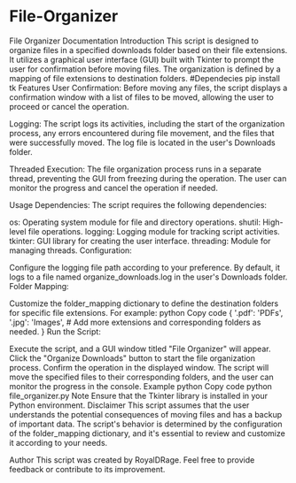 # File-Organizer
File Organizer Documentation
Introduction
This script is designed to organize files in a specified downloads folder based on their file extensions. It utilizes a graphical user interface (GUI) built with Tkinter to prompt the user for confirmation before moving files. The organization is defined by a mapping of file extensions to destination folders.
#Dependecies
pip install tk
Features
User Confirmation: Before moving any files, the script displays a confirmation window with a list of files to be moved, allowing the user to proceed or cancel the operation.

Logging: The script logs its activities, including the start of the organization process, any errors encountered during file movement, and the files that were successfully moved. The log file is located in the user's Downloads folder.

Threaded Execution: The file organization process runs in a separate thread, preventing the GUI from freezing during the operation. The user can monitor the progress and cancel the operation if needed.

Usage
Dependencies: The script requires the following dependencies:

os: Operating system module for file and directory operations.
shutil: High-level file operations.
logging: Logging module for tracking script activities.
tkinter: GUI library for creating the user interface.
threading: Module for managing threads.
Configuration:

Configure the logging file path according to your preference. By default, it logs to a file named organize_downloads.log in the user's Downloads folder.
Folder Mapping:

Customize the folder_mapping dictionary to define the destination folders for specific file extensions. For example:
python
Copy code
{
    '.pdf': 'PDFs',
    '.jpg': 'Images',
    # Add more extensions and corresponding folders as needed.
}
Run the Script:

Execute the script, and a GUI window titled "File Organizer" will appear.
Click the "Organize Downloads" button to start the file organization process.
Confirm the operation in the displayed window.
The script will move the specified files to their corresponding folders, and the user can monitor the progress in the console.
Example
python
Copy code
python file_organizer.py
Note
Ensure that the Tkinter library is installed in your Python environment.
Disclaimer
This script assumes that the user understands the potential consequences of moving files and has a backup of important data. The script's behavior is determined by the configuration of the folder_mapping dictionary, and it's essential to review and customize it according to your needs.

Author
This script was created by RoyalDRage. Feel free to provide feedback or contribute to its improvement.
